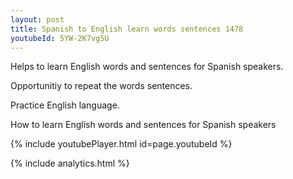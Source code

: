 ```yaml
---
layout: post
title: Spanish to English learn words sentences 1478 
youtubeId: 5YW-2K7vg5U
---
```

 
 
Helps to learn English words and sentences for Spanish speakers.

Opportunitiy to repeat the words sentences. 

Practice English language. 
 
How to learn English words and sentences for Spanish speakers 
 
{% include youtubePlayer.html id=page.youtubeId %}
 
 
{% include analytics.html %}
